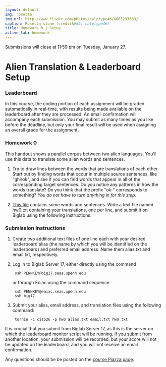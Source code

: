 ```yaml
---
layout: default
img: rosetta
img_url: http://www.flickr.com/photos/calotype46/6683293633/
caption: Rosetta stone (credit&#59; calotype46)
title: Homework 0 | Setup
active_tab: homework
---
```


<div class="alert alert-info">
  Submissions will close at 11:59 pm on Tuesday, January 27.
</div>

Alien Translation & Leaderboard Setup
=============================================================

### Leaderboard

In this course, the coding portion of each assignment will be graded automatically
in real-time, with results being made available on the leaderboard after they are
processed. An email confirmation will accompany each submission. You may submit
as many times as you like before the deadline, but only your final result will be
used when assigning an overall grade for the assignment. 

### Homework 0

[This handout](handout1.pdf) shows a parallel corpus between two alien languages.
You'll use this data to translate some alien words and sentences.

1. Try to draw lines between the words that are translations of each
   other. Start out by finding words that occur in multiple source sentences,
   like "ghirok", and see if you can find words that appear in all of the
   corresponding target sentences. Do you notice any patterns in how the
   words translate? Do you think that the prefix "ok-" corresponds to something?
   *You do not have to turn anything in for this step.*

2. [This file](hw0_input.txt) contains some words and sentences. Write a text
   file named hw0.txt containing your translations, one per line, and submit it
   on Biglab using the following instructions.

### Submission Instructions

1. Create two additional text files of one line each with your desired leaderboard
   alias (the name by which you will be identified on the leaderboard) and preferred
   email address. Name them alias.txt and email.txt, respectively.

2. Log in to Biglab Server 17, either directly using the command

        ssh PENNKEY@big17.seas.upenn.edu

   or through Eniac using the command sequence

        ssh PENNKEY@eniac.seas.upenn.edu
        ssh big17

3. Submit your alias, email address, and translation files using the following
   command:

        turnin -c cis526 -p hw0 alias.txt email.txt hw0.txt

It is crucial that you submit from Biglab Server 17, as this is the server on
which the leaderboard monitor script will be running. If you submit from another
location, your submission will be recorded, but your score will not be updated on
the leaderboard, and you will not receive an email confirmation.

Any questions should be be posted on the
[course Piazza page](https://piazza.com/upenn/spring2015/cis526).
